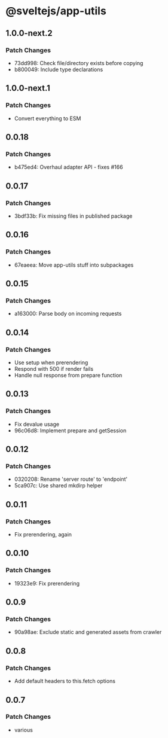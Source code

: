 # @sveltejs/app-utils

## 1.0.0-next.2

### Patch Changes

- 73dd998: Check file/directory exists before copying
- b800049: Include type declarations

## 1.0.0-next.1

### Patch Changes

- Convert everything to ESM

## 0.0.18

### Patch Changes

- b475ed4: Overhaul adapter API - fixes #166

## 0.0.17

### Patch Changes

- 3bdf33b: Fix missing files in published package

## 0.0.16

### Patch Changes

- 67eaeea: Move app-utils stuff into subpackages

## 0.0.15

### Patch Changes

- a163000: Parse body on incoming requests

## 0.0.14

### Patch Changes

- Use setup when prerendering
- Respond with 500 if render fails
- Handle null response from prepare function

## 0.0.13

### Patch Changes

- Fix devalue usage
- 96c06d8: Implement prepare and getSession

## 0.0.12

### Patch Changes

- 0320208: Rename 'server route' to 'endpoint'
- 5ca907c: Use shared mkdirp helper

## 0.0.11

### Patch Changes

- Fix prerendering, again

## 0.0.10

### Patch Changes

- 19323e9: Fix prerendering

## 0.0.9

### Patch Changes

- 90a98ae: Exclude static and generated assets from crawler

## 0.0.8

### Patch Changes

- Add default headers to this.fetch options

## 0.0.7

### Patch Changes

- various
